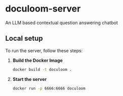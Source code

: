 # doculoom-server

An LLM based contextual question answering chatbot

## Local setup

To run the server, follow these steps:

1. **Build the Docker Image**

   ```bash
   docker build -t doculoom .
   ```
   
2. **Start the server**

   ```bash
   docker run -p 6666:6666 doculoom

